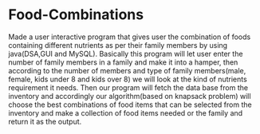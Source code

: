 # Food-Combinations
Made a user interactive program that gives user the combination of foods containing different nutrients as per their family members by using java(DSA,GUI and MySQL). Basically this program will let user enter the number of family members in a family and make it into a hamper, then according to the number of members and type of family members(male, female, kids under 8 and kids over 8) we will look at the kind of nutrients requirement it needs. Then our program will fetch the data base from the inventory and accordingly our algorithm(based on knapsack problem) will choose the best combinations of food items that can be selected from the inventory and make a collection of food items needed or the family and return it as the output.
